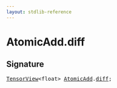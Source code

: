 ```yaml
---
layout: stdlib-reference
---
```


# AtomicAdd.diff

## Signature
<pre>
<a href="../../tensorview-06/index.html" class="code_type">TensorView</a>&lt;<span class="code_keyword">float</span>&gt; <a href="../index.html" class="code_type">AtomicAdd</a>.<a href=".html" class="code_var">diff</a>;
</pre>

